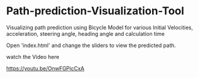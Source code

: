 # Path-prediction-Visualization-Tool
Visualizing path prediction using Bicycle Model for various Initial Velocities, acceleration, steering angle, heading angle and calculation time

Open 'index.html' and change the sliders to view the predicted path. 

watch the Video here

https://youtu.be/OnwFGPjcCxA
